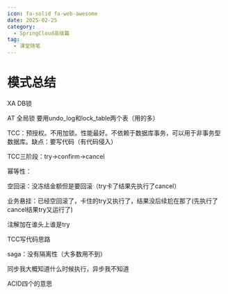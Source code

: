 ```yaml
---
icon: fa-solid fa-web-awesome
date: 2025-02-25
category:
  - SpringCloud高级篇
tag:
  - 课堂随笔
---
```

# 模式总结

XA DB锁

AT 全局锁 要用undo_log和lock_table两个表（用的多）

TCC：预授权。不用加锁。性能最好。不依赖于数据库事务，可以用于非事务型数据库。缺点：要写代码（有代码侵入）

TCC三阶段：try->confirm->cancel

幂等性：

空回滚：没冻结金额但是要回滚（try卡了结果先执行了cancel）

业务悬挂：已经空回滚了，卡住的try又执行了，结果没后续尬在那了(先执行了cancel结果try又运行了)

注解加在谁头上谁是try

TCC写代码思路

saga：没有隔离性（大多数用不到）

同步我大概知道什么时候执行，异步我不知道

ACID四个的意思